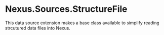 # Nexus.Sources.StructureFile

This data source extension makes a base class available to simplify reading strcutured data files into Nexus.